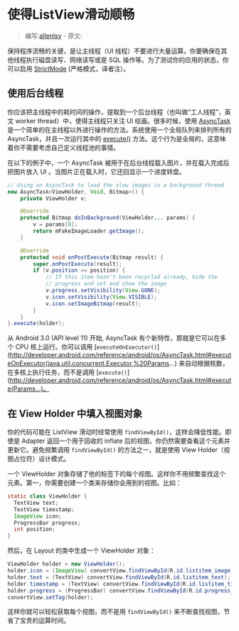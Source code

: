 # 使得ListView滑动顺畅

> 编写:[allenlsy](https://github.com/allenlsy) - 原文:

保持程序流畅的关键，是让主线程（UI 线程）不要进行大量运算。你要确保在其他线程执行磁盘读写、网络读写或是 SQL 操作等。为了测试你的应用的状态，你可以启用 [StrictMode](http://developer.android.com/reference/android/os/StrictMode.html) (严格模式，译者注）。

## 使用后台线程

你应该把主线程中的耗时间的操作，提取到一个后台线程（也叫做“工人线程”，英文 worker thread）中，使得主线程只关注 UI 绘画。很多时候，使用 [AsyncTask](http://developer.android.com/reference/android/os/AsyncTask.html) 是一个简单的在主线程以外进行操作的方法。系统使用一个全局队列来排列所有的 AsyncTask，并且一次运行其中的 [execute()](http://developer.android.com/reference/android/os/AsyncTask.html#execute(Params...)) 方法。这个行为是全局的，这意味着你不需要考虑自己定义线程池的事情。

在以下的例子中，一个 AsyncTask 被用于在后台线程载入图片，并在载入完成后把图片放入 UI 。当图片正在载入时，它还回显示一个进度转盘。

```java
// Using an AsyncTask to load the slow images in a background thread
new AsyncTask<ViewHolder, Void, Bitmap>() {
    private ViewHolder v;

    @Override
    protected Bitmap doInBackground(ViewHolder... params) {
        v = params[0];
        return mFakeImageLoader.getImage();
    }

    @Override
    protected void onPostExecute(Bitmap result) {
        super.onPostExecute(result);
        if (v.position == position) {
            // If this item hasn't been recycled already, hide the
            // progress and set and show the image
            v.progress.setVisibility(View.GONE);
            v.icon.setVisibility(View.VISIBLE);
            v.icon.setImageBitmap(result);
        }
    }
}.execute(holder);
```

从 Android 3.0 (API level 11) 开始, AsyncTask 有个新特性，那就是它可以在多个 CPU 核上运行。你可以调用 [`executeOnExecutor()`](http://developer.android.com/reference/android/os/AsyncTask.html#executeOnExecutor(java.util.concurrent.Executor,%20Params...) 来自动根据核数，在多核上执行任务，而不是调用 [`execute()`](http://developer.android.com/reference/android/os/AsyncTask.html#execute(Params...)。

## 在 View Holder 中填入视图对象

你的代码可能在 ListView 滑动时经常使用 `findViewById()`，这样会降低性能。即使是 Adapter 返回一个用于回收的 inflate 后的视图，你仍然需要查看这个元素并更新它。避免频繁调用 `findViewById()` 的方法之一，就是使用 View Holder（视图占位符）设计模式。

一个 ViewHolder 对象存储了他的标签下的每个视图。这样你不用频繁查找这个元素。第一，你需要创建一个类来存储你会用到的视图。比如：

```java
static class ViewHolder {
  TextView text;
  TextView timestamp;
  ImageView icon;
  ProgressBar progress;
  int position;
}
```

然后，在 Layout 的类中生成一个 ViewHolder 对象：

```java
ViewHolder holder = new ViewHolder();
holder.icon = (ImageView) convertView.findViewById(R.id.listitem_image);
holder.text = (TextView) convertView.findViewById(R.id.listitem_text);
holder.timestamp = (TextView) convertView.findViewById(R.id.listitem_timestamp);
holder.progress = (ProgressBar) convertView.findViewById(R.id.progress_spinner);
convertView.setTag(holder);
```

这样你就可以轻松获取每个视图，而不是用 `findViewById()` 来不断查找视图，节省了宝贵的运算时间。
